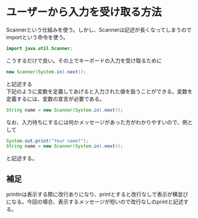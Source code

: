# ユーザーから入力を受け取る方法
Scannerという仕組みを使う。しかし、Scannerは記述が長くなってしまうのでimportという命令を使う。
```java
import java.util.Scanner;
```
こうするだけで良い。その上でキーボードの入力を受け取るために
```java
new Scanner(System.in).next();
```
と記述する<br>
下記のように変数を定義してあげると入力された値を扱うことができる。変数を定義するには、変数の宣言が必要である。
```java
String name = new Scanner(System.in).next();
```
なお、入力待ちにするには何かメッセージがあった方がわかりやすいので、例として
```java
System.out.print("Your name?");
String name = new Scanner(System.in).next();
```
と記述する。

## 補足
printlnは表示する際に改行ありになり、printとすると改行なしで表示が横並びになる。今回の場合、表示するメッセージが短いので改行なしのprintと記述する。
